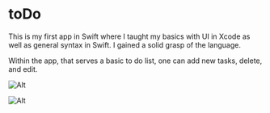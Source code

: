 # toDo

This is my first app in Swift where I taught my basics with UI in Xcode as well as general syntax in Swift.  I gained a solid
grasp of the language.  

Within the app, that serves a basic to do list, one can add new tasks, delete, and edit.

![Alt](relative/path/to/app_thumbnail.png?raw=true "Title")

![Alt](relative/path/to/initial_screen.png?raw=true "Title")
